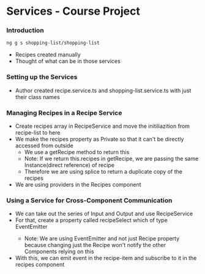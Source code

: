# Services - Course Project

### Introduction

```sh
ng g s shopping-list/shopping-list
```
* Recipes created manually
* Thought of what can be in those services

### Setting up the Services

* Author created recipe.service.ts and shopping-list.service.ts with just their class names

### Managing Recipes in a Recipe Service

* Create recipes array in RecipeService and move the initiliazition from recipe-list to here
* We make the recipes property as Private so that it can't be directly accessed from outside
  * We use a getRecipe method to return this
  * Note: If we return this.recipes in getRecipe, we are passing the same Instance(direct reference) of recipe
  * Therefore we are using splice to return a duplicate copy of the recipes
* We are using providers in the Recipes component

### Using a Service for Cross-Component Communication

* We can take out the series of Input and Output and use RecipeService
* For that, create a property called recipeSelect which of type EventEmitter<Recipe>
  * Note: We are using EventEmitter and not just Recipe property because changing just the Recipe won't notify the other Components relying on this
* With this, we can emit event in the recipe-item and subscribe to it in the recipes component